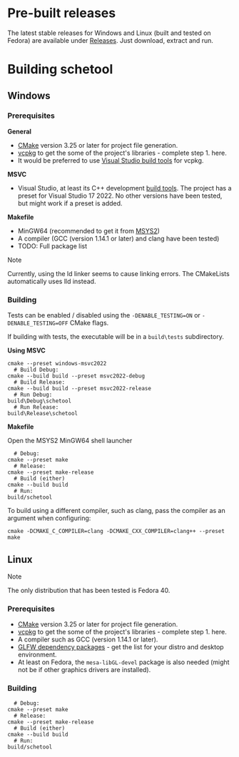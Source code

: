 # Pre-built releases

The latest stable releases for Windows and Linux (built and tested on Fedora) are available under [Releases](https://github.com/Kippye/schetool/releases). Just download, extract and run.

# Building schetool

## Windows

### Prerequisites

**General**
* [CMake](https://cmake.org/) version 3.25 or later for project file generation.
* [vcpkg](https://learn.microsoft.com/en-gb/vcpkg/get_started/get-started?pivots=shell-bash) to get the some of the project's libraries - complete step 1. here.
* It would be preferred to use [Visual Studio build tools](https://visualstudio.microsoft.com/downloads/?q=build+tools#build-tools-for-visual-studio-2022) for vcpkg.

**MSVC**
* Visual Studio, at least its C++ development [build tools](https://visualstudio.microsoft.com/downloads/?q=build+tools#build-tools-for-visual-studio-2022). The project has a preset for Visual Studio 17 2022. No other versions have been tested, but might work if a preset is added.

**Makefile**
* MinGW64 (recommended to get it from [MSYS2](https://www.msys2.org/))
* A compiler (GCC (version 1.14.1 or later) and clang have been tested)
* TODO: Full package list

> [!NOTE]
> Currently, using the ld linker seems to cause linking errors. The CMakeLists automatically uses lld instead.

### Building

Tests can be enabled / disabled using the ``-DENABLE_TESTING=ON`` or ``-DENABLE_TESTING=OFF`` CMake flags.

If building with tests, the executable will be in a ``build\tests`` subdirectory.

**Using MSVC**
```
cmake --preset windows-msvc2022
  # Build Debug:
cmake --build build --preset msvc2022-debug
  # Build Release:
cmake --build build --preset msvc2022-release
  # Run Debug:
build\Debug\schetool
  # Run Release:
build\Release\schetool
```
**Makefile**

Open the MSYS2 MinGW64 shell launcher
```
  # Debug:
cmake --preset make
  # Release:
cmake --preset make-release
  # Build (either)
cmake --build build
  # Run:
build/schetool
```
To build using a different compiler, such as clang, pass the compiler as an argument when configuring:
```
cmake -DCMAKE_C_COMPILER=clang -DCMAKE_CXX_COMPILER=clang++ --preset make
```
## Linux

> [!NOTE]
> The only distribution that has been tested is Fedora 40.

### Prerequisites  

* [CMake](https://cmake.org/) version 3.25 or later for project file generation.
* [vcpkg](https://learn.microsoft.com/en-gb/vcpkg/get_started/get-started?pivots=shell-bash) to get the some of the project's libraries - complete step 1. here.
* A compiler such as GCC (version 1.14.1 or later).
* [GLFW dependency packages](https://www.glfw.org/docs/3.3/compile.html#compile_deps) - get the list for your distro and desktop environment.
* At least on Fedora, the ``mesa-libGL-devel`` package is also needed (might not be if other graphics drivers are installed). 

### Building

```
  # Debug:
cmake --preset make
  # Release:
cmake --preset make-release
  # Build (either)
cmake --build build
  # Run:
build/schetool
```
